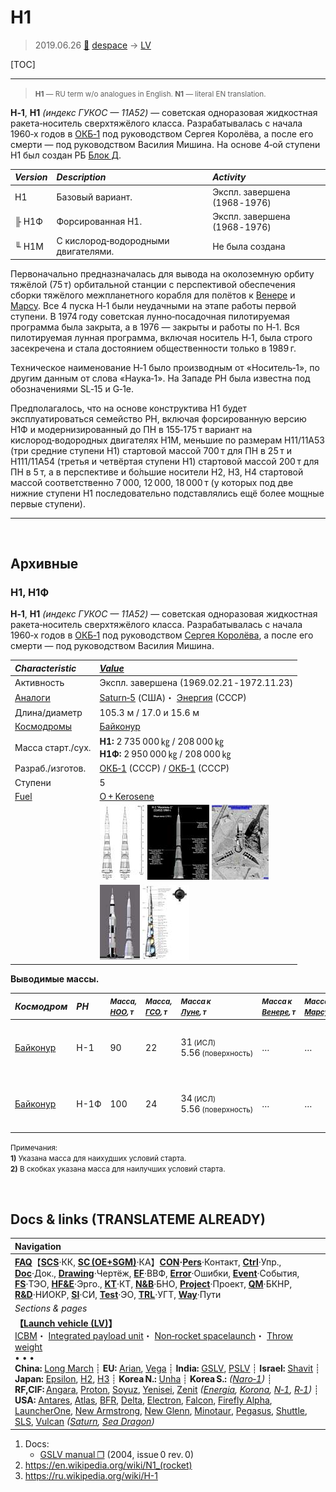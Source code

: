 # Н1
> 2019.06.26 [🚀](../index/index.md) [despace](index.md) → [LV](lv.md)

[TOC]

---

> <small>**Н1** — RU term w/o analogues in English. **N1** — literal EN translation.</small>

**H‑1**, **H1** *(индекс ГУКОС — 11А52)* — советская одноразовая жидкостная ракета‑носитель сверхтяжёлого класса. Разрабатывалась с начала 1960‑х годов в [ОКБ‑1](contact/progress_rsc.md) под руководством Сергея Королёва, а после его смерти — под руководством Василия Мишина. На основе 4‑ой ступени Н1 был создан РБ [Блок Д](блок_д.md).

|*Version*|*Description*|*Activity*|
|:--|:--|:--|
|Н1|Базовый вариант.|Экспл. завершена (1968 ‑ 1976)|
|╟ Н1Ф|Форсированная Н1.|Экспл. завершена (1968 ‑ 1976)|
|╙ Н1М|С кислород‑водородными двигателями.|Не была создана|

Первоначально предназначалась для вывода на околоземную орбиту тяжёлой (75 т) орбитальной станции с перспективой обеспечения сборки тяжёлого межпланетного корабля для полётов к [Венере](venus.md) и [Марсу](mars.md). Все 4 пуска Н‑1 были неудачными на этапе работы первой ступени. В 1974 году советская лунно‑посадочная пилотируемая программа была закрыта, а в 1976 — закрыты и работы по Н‑1. Вся пилотируемая лунная программа, включая носитель Н‑1, была строго засекречена и стала достоянием общественности только в 1989 г.

Техническое наименование Н‑1 было производным от «Носитель‑1», по другим данным от слова «Наука‑1». На Западе РН была известна под обозначениями SL‑15 и G‑1e.

Предполагалось, что на основе конструктива Н1 будет эксплуатироваться семейство РН, включая форсированную версию Н1Ф и модернизированный до ПН в 155‑175 т вариант на кислород‑водородных двигателях Н1М, меньшие по размерам Н11/11А53 (три средние ступени Н1) стартовой массой 700 т для ПН в 25 т и Н111/11А54 (третья и четвёртая ступени Н1) стартовой массой 200 т для ПН в 5 т, а в перспективе и бо́льшие носители Н2, Н3, Н4 стартовой массой соответственно 7 000, 12 000, 18 000 т (у которых под две нижние ступени Н1 последовательно подставлялись ещё более мощные первые ступени).



---

<p style="page-break-after:always"> </p>

## Архивные

### Н1, Н1Ф
**H‑1**, **H1** *(индекс ГУКОС — 11А52)* — советская одноразовая жидкостная ракета‑носитель сверхтяжёлого класса. Разрабатывалась с начала 1960‑х годов в [ОКБ‑1](contact/progress_rsc.md) под руководством [Сергея Королёва](person.md), а после его смерти — под руководством Василия Мишина.

|*Characteristic*|*[Value](si.md)*|
|:--|:--|
|Активность|Экспл. завершена (1969.02.21 ‑ 1972.11.23)|
|[Аналоги](analogue.md)|[Saturn‑5](saturn_lv.md) (США)・ [Энергия](energia.md) (СССР)|
|Длина/диаметр|105.3 м / 17.0 и 15.6 м|
|[Космодромы](spaceport.md)|[Байконур](spaceport.md)|
|Масса старт./сух.|**Н1:** 2 735 000 ㎏ / 208 000 ㎏<br> **Н1Ф:** 2 950 000 ㎏ / 208 000 ㎏|
|Разраб./изготов.|[ОКБ‑1](contact/progress_rsc.md) (СССР) / [ОКБ‑1](contact/progress_rsc.md) (СССР)|
|Ступени|5|
|[Fuel](fuel.md)|[O + Kerosene](o_plus.md)|
| |[![](f/lv/n_1/development_of_the_soviet_n1_rocket_thumb.jpg)](f/lv/n_1/development_of_the_soviet_n1_rocket.jpg) [![](f/lv/n_1/n_1_thumb.jpg)](f/lv/n_1/n_1.jpg) [![](f/lv/n_1/kh-8_n1_thumb.jpg)](f/lv/n_1/kh-8_n1.jpg)|
| |[![](f/lv/n_1/n1_saturn5_thumb.jpg)](f/lv/n_1/n1_saturn5.jpg) [![](f/lv/n_1/n1_diagram_thumb.jpg)](f/lv/n_1/n1_diagram.jpg)|

**Выводимые массы.**

|*Космодром*|*РН*|<small>*Масса,<br> [НОО](nnb.md), т*</small>|<small>*Масса,<br> [ГСО](nnb.md), т*</small>|<small>*Масса к<br> [Луне](moon.md), т*</small>|<small>*Масса к<br> [Венере](venus.md), т*</small>|<small>*Масса к<br> [Марсу](mars.md), т*</small>|*Примечания*|
|:--|:--|:--|:--|:--|:--|:--|:--|
|[Байконур](spaceport.md)|Н-1|90|22|31 <small>(ИСЛ)</small><br> 5.56 <small>(поверхность)</small>|…|…|Пуск — $ … млн (… г);<br> ПН 3.29 % от ст.массы|
|[Байконур](spaceport.md)|Н-1Ф|100|24|34 <small>(ИСЛ)</small><br> 5.56 <small>(поверхность)</small>|…|…|Пуск — $ … млн (… г);<br> ПН 3.39 % от ст.массы|

<small>Примечания:<br> **1)** Указана масса для наихудших условий старта.<br> **2)** В скобках указана масса для наилучших условий старта.</small>



<p style="page-break-after:always"> </p>

## Docs & links (TRANSLATEME ALREADY)
|Navigation|
|:--|
|**[FAQ](faq.md)**【**[SCS](scs.md)**·КК, **[SC (OE+SGM)](sc.md)**·КА】**[CON](contact.md)·[Pers](person.md)**·Контакт, **[Ctrl](control.md)**·Упр., **[Doc](doc.md)**·Док., **[Drawing](drawing.md)**·Чертёж, **[EF](ef.md)**·ВВФ, **[Error](error.md)**·Ошибки, **[Event](event.md)**·События, **[FS](fs.md)**·ТЭО, **[HF&E](hfe.md)**·Эрго., **[KT](kt.md)**·КТ, **[N&B](nnb.md)**·БНО, **[Project](project.md)**·Проект, **[QM](qm.md)**·БКНР, **[R&D](rnd.md)**·НИОКР, **[SI](si.md)**·СИ, **[Test](test.md)**·ЭО, **[TRL](trl.md)**·УГТ, **[Way](way.md)**·Пути|
|*Sections & pages*|
|**【[Launch vehicle (LV)](lv.md)】**<br> [ICBM](icbm.md)・ [Integrated payload unit](lv.md)・ [Non‑rocket spacelaunch](nrs.md)・ [Throw weight](throw_weight.md)<br>• • •<br> **China:** [Long March](long_march.md) ┊ **EU:** [Arian](arian.md), [Vega](vega.md) ┊ **India:** [GSLV](gslv.md), [PSLV](pslv.md) ┊ **Israel:** [Shavit](shavit.md) ┊ **Japan:** [Epsilon](epsilon.md), [H2](h2.md), [H3](h3.md) ┊ **Korea N.:** [Unha](unha.md) ┊ **Korea S.:** *([Naro‑1](naro_1.md))* ┊ **RF,CIF:** [Angara](angara.md), [Proton](proton.md), [Soyuz](soyuz.md), [Yenisei](yenisei.md), [Zenit](zenit.md) *([Energia](energia.md), [Korona](korona.md), [N‑1](n_1.md), [R‑1](r_7.md))* ┊ **USA:** [Antares](antares.md), [Atlas](atlas.md), [BFR](bfr.md), [Delta](delta.md), [Electron](electron.md), [Falcon](falcon.md), [Firefly Alpha](firefly_alpha.md), [LauncherOne](launcherone.md), [New Armstrong](new_armstrong.md), [New Glenn](new_glenn.md), [Minotaur](minotaur.md), [Pegasus](pegasus.md), [Shuttle](shuttle.md), [SLS](sls.md), [Vulcan](vulcan.md) *([Saturn](saturn_lv.md), [Sea Dragon](sea_dragon.md))*|

   1. Docs:
      - [GSLV manual ❐](f/lv/gslv/gslv_manual_issue0_rev0_2004.djvu) (2004, issue 0 rev. 0)
   1. <https://en.wikipedia.org/wiki/N1_(rocket)>
   1. <https://ru.wikipedia.org/wiki/Н-1>
